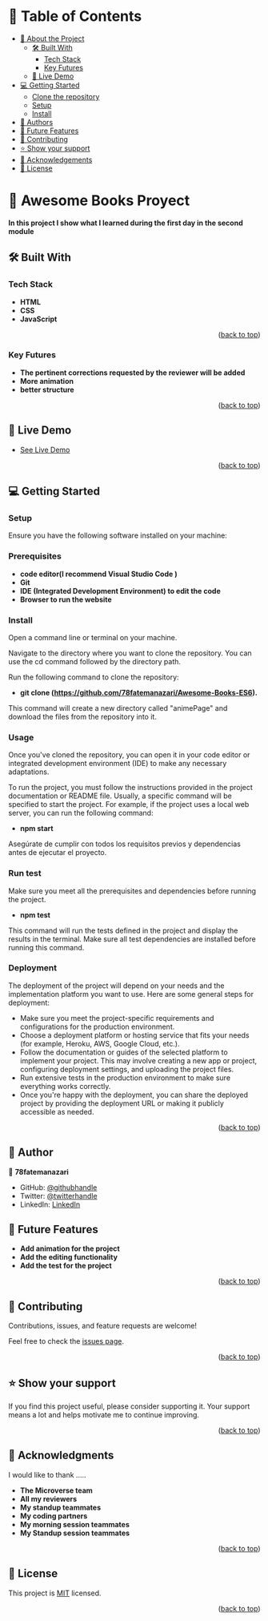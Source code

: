 <a name="readme-top"></a>
# 📗 Table of Contents

- [📖 About the Project](#about-project)
  - [🛠 Built With](#built-with)
    - [Tech Stack](#tech-stack)
    - [Key Futures](#key-futures)
  - [🚀 Live Demo](#live-demo)
- [💻 Getting Started](#getting-started)
  - [Clone the repository](#Clone-the-repository)
  - [Setup](#setup)
  - [Install](#install)
- [👥 Authors](#authors)
- [🔭 Future Features](#future-features)
- [🤝 Contributing](#contributing)
- [⭐️ Show your support](#support)
- [🙏 Acknowledgements](#acknowledgements)
- [📝 License](#license)



# 📖 Awesome Books Proyect<a name="Awesome Books"></a>

**In this project I show what I learned during the first day in the second module** 

## 🛠 Built With <a name="built-with"></a>

### Tech Stack <a name="tech-stack"></a>

- **HTML**
- **CSS**
- **JavaScript**

<p align="right">(<a href="#readme-top">back to top</a>)</p>

### Key Futures <a name="key-futures"></a>

- **The pertinent corrections requested by the reviewer will be added**
- **More animation**
- **better structure**


<p align="right">(<a href="#readme-top">back to top</a>)</p>

## 🚀 Live Demo <a name="live-demo"></a>

- [See Live Demo](https://andresespi.github.io/AwesomeBooks/)

<p align="right">(<a href="#readme-top">back to top</a>)</p>

## 💻 Getting Started <a name="getting-started"></a>
### Setup

Ensure you have the following software installed on your machine:

### Prerequisites

- **code editor(I recommend Visual Studio Code )**
- **Git**
- **IDE (Integrated Development Environment) to edit the code**
- **Browser to run the website**

### Install

Open a command line or terminal on your machine.

Navigate to the directory where you want to clone the repository. You can use the cd command followed by the directory path.

Run the following command to clone the repository:

- **git clone (https://github.com/78fatemanazari/Awesome-Books-ES6).**

This command will create a new directory called "animePage" and download the files from the repository into it.

### Usage

Once you've cloned the repository, you can open it in your code editor or integrated development environment (IDE) to make any necessary adaptations.

To run the project, you must follow the instructions provided in the project documentation or README file. Usually, a specific command will be specified to start the project. For example, if the project uses a local web server, you can run the following command:

- **npm start**

Asegúrate de cumplir con todos los requisitos previos y dependencias antes de ejecutar el proyecto.


### Run test

Make sure you meet all the prerequisites and dependencies before running the project.

- **npm test**

This command will run the tests defined in the project and display the results in the terminal. Make sure all test dependencies are installed before running this command.  

### Deployment

The deployment of the project will depend on your needs and the implementation platform you want to use. Here are some general steps for deployment:

- Make sure you meet the project-specific requirements and configurations for the production environment.
- Choose a deployment platform or hosting service that fits your needs (for example, Heroku, AWS, Google Cloud, etc.).
- Follow the documentation or guides of the selected platform to implement your project. This may involve creating a new app or project, configuring deployment settings, and uploading the project files.
- Run extensive tests in the production environment to make sure everything works correctly.
- Once you're happy with the deployment, you can share the deployed project by providing the deployment URL or making it publicly accessible as needed.


<p align="right">(<a href="#readme-top">back to top</a>)</p>


## 👥 Author <a name="AndresEspi-CarlosZ96-78fatemanazari"></a>

👤 **78fatemanazari**

- GitHub: [@githubhandle](https://github.com/78fatemanazari)
- Twitter: [@twitterhandle](https://twitter.com/fati_nazari78?s=31)
- LinkedIn: [LinkedIn](https://www.linkedin.com/in/78fatemanazari)

## 🔭 Future Features <a name="future-features"></a>

- **Add animation for the project**
- **Add the editing functionality**
- **Add the test for the project**

<p align="right">(<a href="#readme-top">back to top</a>)</p>

## 🤝 Contributing <a name="contributing"></a>

Contributions, issues, and feature requests are welcome!

Feel free to check the [issues page](https://github.com/AndresEspi/AwesomeBooks/issues).

<p align="right">(<a href="#readme-top">back to top</a>)</p>


## ⭐️ Show your support <a name="support"></a>

If you find this project useful, please consider supporting it. Your support means a lot and helps motivate me to continue improving.

<p align="right">(<a href="#readme-top">back to top</a>)</p>


## 🙏 Acknowledgments <a name="acknowledgements"></a>

I would like to thank .....
- **The Microverse team**
- **All my reviewers**
- **My standup teammates**
- **My coding partners**
- **My morning session teammates**
- **My Standup session teammates**

<p align="right">(<a href="#readme-top">back to top</a>)</p>


## 📝 License <a name="license"></a>

This project is [MIT](./LICENSE.md) licensed.

<p align="right">(<a href="#readme-top">back to top</a>)</p>